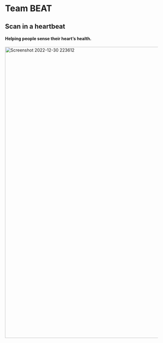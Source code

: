 # Team BEAT
## Scan in a heartbeat
#### Helping people sense their heart’s health.

<img width="960" alt="Screenshot 2022-12-30 223612" src="https://user-images.githubusercontent.com/36472216/210095538-9ae42639-3728-4260-b170-0753733c8dce.png">

